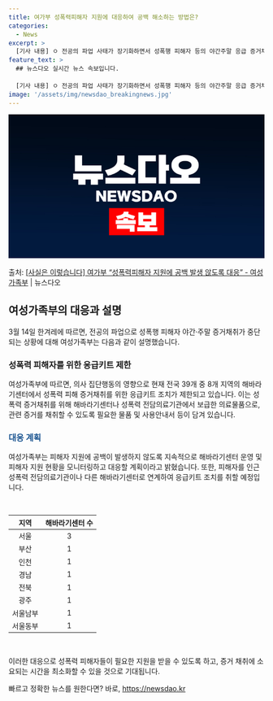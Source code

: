 ```yaml
---
title: 여가부 성폭력피해자 지원에 대응하여 공백 해소하는 방법은?
categories:
  - News
excerpt: >
  [기사 내용] ㅇ 전공의 파업 사태가 장기화하면서 성폭행 피해자 등의 야간주말 응급 증거채취를 중단하는 해바…
feature_text: >
  ## 뉴스다오 실시간 뉴스 속보입니다.

  [기사 내용] ㅇ 전공의 파업 사태가 장기화하면서 성폭행 피해자 등의 야간주말 응급 증거채취를 중단하는 해바…
image: '/assets/img/newsdao_breakingnews.jpg'
---
```


![뉴스다오 속보](/assets/img/newsdao_breakingnews.jpg)

<p>출처: <a href="https://newsdao.kr/3358" rel="dofollow">[사실은 이렇습니다] 여가부 “성폭력피해자 지원에 공백 발생 않도록 대응” - 여성가족부</a> | 뉴스다오</p>

<h2 data-ke-size="size26">여성가족부의 대응과 설명</h2>

<p data-ke-size="size16">3월 14일 한겨레에 따르면, 전공의 파업으로 성폭행 피해자 야간·주말 증거채취가 중단되는 상황에 대해 여성가족부는 다음과 같이 설명했습니다.</p>

<h3>성폭력 피해자를 위한 응급키트 제한</h3>
<p data-ke-size="size16">여성가족부에 따르면, 의사 집단행동의 영향으로 현재 전국 39개 중 8개 지역의 해바라기센터에서 성폭력 피해 증거채취를 위한 응급키트 조치가 제한되고 있습니다. 이는 성폭력 증거채취를 위해 해바라기센터나 성폭력 전담의료기관에서 보급한 의료물품으로, 관련 증거를 채취할 수 있도록 필요한 물품 및 사용안내서 등이 담겨 있습니다.</p>

<h3><span style="color: #1a5490;">대응 계획</span></h3>
<p data-ke-size="size16">여성가족부는 피해자 지원에 공백이 발생하지 않도록 지속적으로 해바라기센터 운영 및 피해자 지원 현황을 모니터링하고 대응할 계획이라고 밝혔습니다. 또한, 피해자를 인근 성폭력 전담의료기관이나 다른 해바라기센터로 연계하여 응급키트 조치를 취할 예정입니다.</p>

<p data-ke-size="size16">&nbsp;</p>

<table>
	<thead>
		<tr>
			<th style="text-align: center;">지역</th>
			<th style="text-align: center;">해바라기센터 수</th>
		</tr>
	</thead>
	<tbody>
		<tr>
			<td style="text-align: center;">서울</td>
			<td style="text-align: center;">3</td>
		</tr>
		<tr>
			<td style="text-align: center;">부산</td>
			<td style="text-align: center;">1</td>
		</tr>
		<tr>
			<td style="text-align: center;">인천</td>
			<td style="text-align: center;">1</td>
		</tr>
		<tr>
			<td style="text-align: center;">경남</td>
			<td style="text-align: center;">1</td>
		</tr>
		<tr>
			<td style="text-align: center;">전북</td>
			<td style="text-align: center;">1</td>
		</tr>
		<tr>
			<td style="text-align: center;">광주</td>
			<td style="text-align: center;">1</td>
		</tr>
		<tr>
			<td style="text-align: center;">서울남부</td>
			<td style="text-align: center;">1</td>
		</tr>
		<tr>
			<td style="text-align: center;">서울동부</td>
			<td style="text-align: center;">1</td>
		</tr>
	</tbody>
</table>

<p data-ke-size="size16">&nbsp;</p>

<p data-ke-size="size16">이러한 대응으로 성폭력 피해자들이 필요한 지원을 받을 수 있도록 하고, 증거 채취에 소요되는 시간을 최소화할 수 있을 것으로 기대됩니다.</p>
 

빠르고 정확한 뉴스를 원한다면? 바로, <a href="https://newsdao.kr" rel="dofollow">https://newsdao.kr</a>


